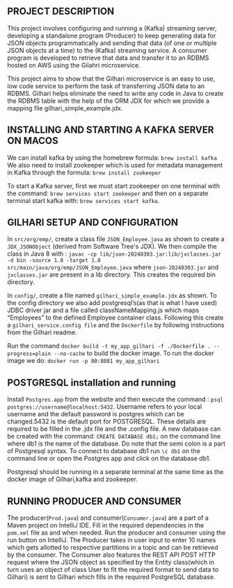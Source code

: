 ## PROJECT DESCRIPTION

This project involves configuring and running a (Kafka) streaming server, developing a standalone program (Producer) to keep generating data for JSON objects programmatically and sending that data (of one or multiple JSON objects at a time) to the (Kafka) streaming service. A consumer program is developed to retrieve that data and transfer it to an RDBMS hosted on AWS using the Gilahri microservice.

This project aims to show that the Gilhari microservice is an easy to use, low code service to perform the task of transferring JSON data to an RDBMS. Gilhari helps eliminate the need to write any code in Java to create the RDBMS table with the help of the ORM JDX for which we provide a mapping file gilhari_simple_example.jdx.



## INSTALLING AND STARTING A KAFKA SERVER ON MACOS

  We can install kafka by using the homebrew formula: ```brew install kafka```
	We also need to install zookeeper which is used for metadata management in Kafka through the formula: ```brew install zookeeper```

  To start a Kafka server, first we must start zookeeper on one terminal with the command: ```brew services start zookeeper``` and then on a separate terminal start kafka with: ```brew services start kafka```.

## GILHARI SETUP AND CONFIGURATION
	
  In ```src/org/emp/```, create a class file ```JSON_Employee.java``` as shown to create a ```JDX_JSONObject``` (derived from Software Tree's JDX).
	We then compile the class in Java 8 with : ```javac -cp lib/json-20240303.jar:lib/jxclasses.jar -d bin -source 1.8 -target 1.8 src/main/java/org/emp/JSON_Employee.java```
	where ```json-20240303.jar``` and ```jxclasses.jar``` are present in a lib directory. This creates the required bin directory.

  In ```config/```, create a file named ```gilhari_simple_example.jdx``` as shown. To the config directory we also add postgresql’s(as that is what I have used) JDBC driver jar and a file called classNameMapping.js which maps “Employees” to the defined Employee container class.
	Following this create a ```gilhari_service.config file``` and the ```Dockerfile``` by following instructions from the Gilhari readme.

  Run the command ```docker build -t my_app_gilhari -f ./Dockerfile . --progress=plain --no-cache``` to build the docker image. To run the docker image we do: ```docker run -p 80:8081 my_app_gilhari```

## POSTGRESQL installation and running
  
  Install ```Postgres.app``` from the website and then execute the command : ```psql postgres://username@localhost:5432```. Username refers to your local username and the default password is postgres which can be changed.5432 is the default port for POSTGRESQL. These details are required to be filled in the .jdx file and the .config file. A new database can be created with the command: ```CREATE DATABASE db1;``` on the command line where db1 is the name of the database. Do note that the semi colon is a part of Postgresql syntax. To connect to database db1 run ```\c db1``` on the command line or open the Postgres app and click on the database db1.

Postgresql should be running in a separate terminal at the same time as the docker image of Gilhari,kafka and zookeeper.

## RUNNING PRODUCER AND CONSUMER
 The producer(```Prod.java```) and consumer(```Consumer.java```) are a part of a Maven project on  IntelliJ IDE. Fill in the required dependencies in the ```pom.xml``` file as and when needed. Run the producer and consumer using the run button on IntelliJ. The Producer takes in user input to enter 10 names which gets allotted to respective partitions in a topic and can be retrieved by the consumer. The Consumer also features the REST API POST HTTP request where the JSON object as specified by the Entity class(which in turn uses an object of class User to fit the required format to send data to Gilhari) is sent to Gilhari which fills in the required PostgreSQL database.
